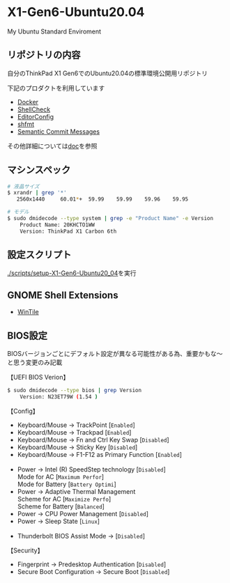 # X1-Gen6-Ubuntu20.04
My Ubuntu Standard Enviroment

## リポジトリの内容
自分のThinkPad X1 Gen6でのUbuntu20.04の標準環境公開用リポジトリ

下記のプロダクトを利用しています
- [Docker](https://www.docker.com/)
- [ShellCheck](https://www.shellcheck.net/)
- [EditorConfig](https://editorconfig.org/)
- [shfmt](https://github.com/mvdan/sh)
- [Semantic Commit Messages](https://gist.github.com/joshbuchea/6f47e86d2510bce28f8e7f42ae84c716)

その他詳細については[doc](doc)を参照

## マシンスペック
```bash
# 液晶サイズ
$ xrandr | grep '*'
   2560x1440     60.01*+  59.99    59.99    59.96    59.95  
```
```bash
# モデル
$ sudo dmidecode --type system | grep -e "Product Name" -e Version
	Product Name: 20KHCTO1WW
	Version: ThinkPad X1 Carbon 6th
```

## 設定スクリプト
[./scripts/setup-X1-Gen6-Ubuntu20_04](./scripts/setup-X1-Gen6-Ubuntu20_04)を実行

## GNOME Shell Extensions
- [WinTile](https://extensions.gnome.org/extension/1723/wintile-windows-10-window-tiling-for-gnome/)

## BIOS設定

BIOSバージョンごとにデフォルト設定が異なる可能性がある為、重要かもな〜と思う変更のみ記載

【UEFI BIOS Verion】  
```bash
$ sudo dmidecode --type bios | grep Version
	Version: N23ET79W (1.54 )
```

【Config】
- Keyboard/Mouse -> TrackPoint [`Enabled`]
- Keyboard/Mouse -> Trackpad [`Enabled`]
- Keyboard/Mouse -> Fn and Ctrl Key Swap [`Disabled`] 
- Keyboard/Mouse -> Sticky Key [`Disabled`]
- Keyboard/Mouse -> F1-F12 as Primary Function [`Enabled`]
<br><br>
- Power -> Intel (R) SpeedStep technology [`Disabled`]  
Mode for AC [`Maximum Perfor`]  
Mode for Battery [`Battery Optimi`]
- Power -> Adaptive Thermal Management  
Scheme for AC [`Maximize Perfo`]  
Scheme for Battery [`Balanced`]
- Power -> CPU Power Management [`Disabled`]  
- Power -> Sleep State [`Linux`]
<br><br>
- Thunderbolt BIOS Assist Mode -> [`Disabled`]

【Security】
- Fingerprint -> Predesktop Authentication [`Disabled`]
- Secure Boot Configuration -> Secure Boot [`Disabled`]
